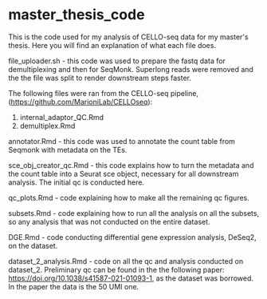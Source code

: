 # master_thesis_code
This is the code used for my analysis of CELLO-seq data for my master's thesis. Here you will find an explanation of what each file does. 

file_uploader.sh - this code was used to prepare the fastq data for demultiplexing and then for SeqMonk. Superlong reads were removed and the
the file was split to render downstream steps faster. 

The following files were ran from the CELLO-seq pipeline, (https://github.com/MarioniLab/CELLOseq): 
1. internal_adaptor_QC.Rmd
2. demultiplex.Rmd

annotator.Rmd - this code was used to annotate the count table from Seqmonk with metadata on the TEs. 

sce_obj_creator_qc.Rmd - this code explains how to turn the metadata and the count table into a Seurat sce
object, necessary for all downstream analysis. The initial qc is conducted here. 

qc_plots.Rmd - code explaining how to make all the remaining qc figures. 

subsets.Rmd - code explaining how to run all the analysis on all the subsets, so any analysis that was not 
conducted on the entire dataset. 

DGE.Rmd - code conducting differential gene expression analysis, DeSeq2, on the dataset. 

dataset_2_analysis.Rmd - code on all the qc and analysis conducted on dataset_2. Preliminary qc can be found in the 
the following paper: https://doi.org/10.1038/s41587-021-01093-1, as the dataset was borrowed. In the paper the 
data is the 50 UMI one. 

